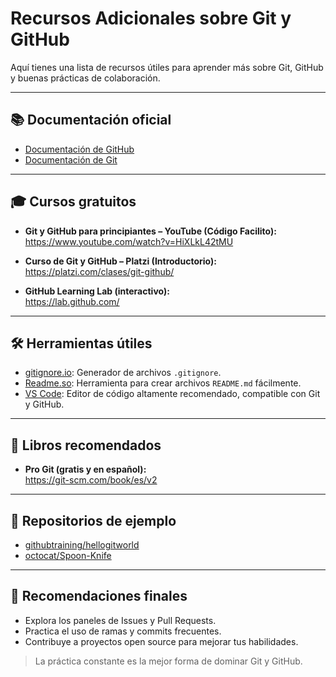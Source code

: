 # Recursos Adicionales sobre Git y GitHub

Aquí tienes una lista de recursos útiles para aprender más sobre Git, GitHub y buenas prácticas de colaboración.

---

## 📚 Documentación oficial

- [Documentación de GitHub](https://docs.github.com/es)
- [Documentación de Git](https://git-scm.com/doc)

---

## 🎓 Cursos gratuitos

- **Git y GitHub para principiantes – YouTube (Código Facilito):**  
  https://www.youtube.com/watch?v=HiXLkL42tMU

- **Curso de Git y GitHub – Platzi (Introductorio):**  
  https://platzi.com/clases/git-github/

- **GitHub Learning Lab (interactivo):**  
  https://lab.github.com/

---

## 🛠 Herramientas útiles

- [gitignore.io](https://www.toptal.com/developers/gitignore): Generador de archivos `.gitignore`.
- [Readme.so](https://readme.so/): Herramienta para crear archivos `README.md` fácilmente.
- [VS Code](https://code.visualstudio.com/): Editor de código altamente recomendado, compatible con Git y GitHub.

---

## 📘 Libros recomendados

- **Pro Git (gratis y en español):**  
  https://git-scm.com/book/es/v2

---

## 🔗 Repositorios de ejemplo

- [githubtraining/hellogitworld](https://github.com/githubtraining/hellogitworld)
- [octocat/Spoon-Knife](https://github.com/octocat/Spoon-Knife)

---

## 🚀 Recomendaciones finales

- Explora los paneles de Issues y Pull Requests.
- Practica el uso de ramas y commits frecuentes.
- Contribuye a proyectos open source para mejorar tus habilidades.

> La práctica constante es la mejor forma de dominar Git y GitHub.
